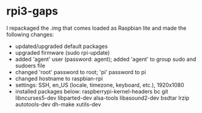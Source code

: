 # rpi3-gaps

I repackaged the .img that comes loaded as Raspbian lite and made the following changes:
- updated/upgraded default packages
- upgraded firmware (sudo rpi-update)
- added 'agent' user (password: agent); added 'agent' to group sudo and sudoers file
- changed 'root' password to root; 'pi' password to pi
- changed hostname to raspbian-rpi
- settings: SSH, en_US (locale, timezone, keyboard, etc.), 1920x1080
- installed packages below:
    raspberrypi-kernel-headers bc git libncurses5-dev libparted-dev alsa-tools libasound2-dev bsdtar lrzip autotools-dev dh-make xutils-dev
